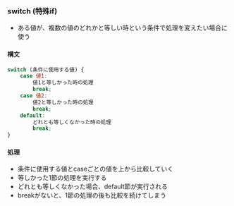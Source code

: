 ### switch (特殊if)

- ある値が、複数の値のどれかと等しい時という条件で処理を変えたい場合に使う

#### 構文

```javascript
switch (条件に使用する値) { 
    case 値1:
        値1と等しかった時の処理
        break;
    case 値2:
        値2と等しかった時の処理
        break;
    default:
        どれとも等しくなかった時の処理
        break;
}
```

#### 処理

- 条件に使用する値とcaseごとの値を上から比較していく
- 等しかった1節の処理を実行する
- どれとも等しくなかった場合、default節が実行される
- breakがないと、1節の処理の後も比較を続けてしまう